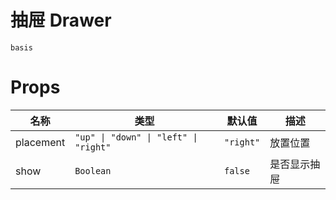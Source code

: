 # 抽屉 Drawer

```demo
basis
```

# Props

| 名称      | 类型                                  | 默认值    | 描述       |
| --------- | ------------------------------------- | --------- | ---------- |
| placement | `"up" \| "down" \| "left" \| "right"` | `"right"` | 放置位置   |
| show      | `Boolean`                             | `false`   | 是否显示抽屉 |
